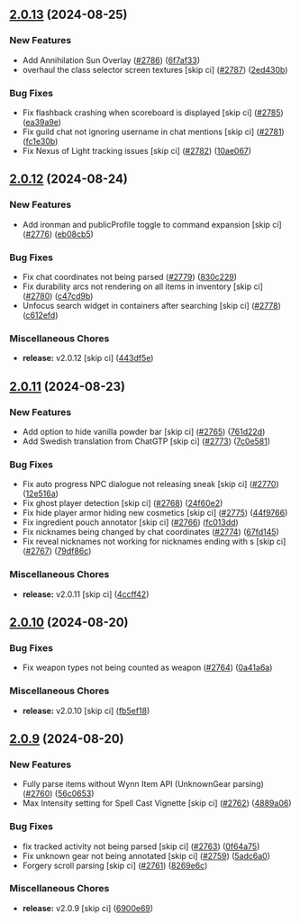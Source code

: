 ## [2.0.13](https://github.com/Wynntils/Wynntils/compare/v2.0.12...v2.0.13) (2024-08-25)


### New Features

* Add Annihilation Sun Overlay ([#2786](https://github.com/Wynntils/Wynntils/issues/2786)) ([6f7af33](https://github.com/Wynntils/Wynntils/commit/6f7af33a8432938181accbb24a933c21a5afb5bb))
* overhaul the class selector screen textures [skip ci] ([#2787](https://github.com/Wynntils/Wynntils/issues/2787)) ([2ed430b](https://github.com/Wynntils/Wynntils/commit/2ed430b6885b6ed4b3237cbed9de96dfb6a261d7))


### Bug Fixes

* Fix flashback crashing when scoreboard is displayed [skip ci] ([#2785](https://github.com/Wynntils/Wynntils/issues/2785)) ([ea39a9e](https://github.com/Wynntils/Wynntils/commit/ea39a9e8ea7a7802e1152a604fbb05c24c39993e))
* Fix guild chat not ignoring username in chat mentions [skip ci] ([#2781](https://github.com/Wynntils/Wynntils/issues/2781)) ([fc1e30b](https://github.com/Wynntils/Wynntils/commit/fc1e30be1873ca34aaee70f0ddb15b7f1b75712e))
* Fix Nexus of Light tracking issues [skip ci] ([#2782](https://github.com/Wynntils/Wynntils/issues/2782)) ([10ae067](https://github.com/Wynntils/Wynntils/commit/10ae067873288b607d219bce7b6f60fed19b0e42))

## [2.0.12](https://github.com/Wynntils/Wynntils/compare/v2.0.11...v2.0.12) (2024-08-24)


### New Features

* Add ironman and publicProfile toggle to command expansion [skip ci] ([#2776](https://github.com/Wynntils/Wynntils/issues/2776)) ([eb08cb5](https://github.com/Wynntils/Wynntils/commit/eb08cb52e10335b7c3e9e4359673fe5222f1d130))


### Bug Fixes

* Fix chat coordinates not being parsed ([#2779](https://github.com/Wynntils/Wynntils/issues/2779)) ([830c229](https://github.com/Wynntils/Wynntils/commit/830c229b08c1a1a2d89bac1139bd42b0152d29cc))
* Fix durability arcs not rendering on all items in inventory [skip ci] ([#2780](https://github.com/Wynntils/Wynntils/issues/2780)) ([c47cd9b](https://github.com/Wynntils/Wynntils/commit/c47cd9b73c7d633b7f92d3658d95938f5a7038e3))
* Unfocus search widget in containers after searching [skip ci] ([#2778](https://github.com/Wynntils/Wynntils/issues/2778)) ([c612efd](https://github.com/Wynntils/Wynntils/commit/c612efd43da9fd131dda67c9e5186e7c93eeb602))


### Miscellaneous Chores

* **release:** v2.0.12 [skip ci] ([443df5e](https://github.com/Wynntils/Wynntils/commit/443df5ebc57b4f1b12cd5d3447bd9099b59891e2))

## [2.0.11](https://github.com/Wynntils/Wynntils/compare/v2.0.10...v2.0.11) (2024-08-23)


### New Features

* Add option to hide vanilla powder bar [skip ci] ([#2765](https://github.com/Wynntils/Wynntils/issues/2765)) ([761d22d](https://github.com/Wynntils/Wynntils/commit/761d22d2f2e67bbec4128a4fabd67e4249cd92f8))
* Add Swedish translation from ChatGTP [skip ci] ([#2773](https://github.com/Wynntils/Wynntils/issues/2773)) ([7c0e581](https://github.com/Wynntils/Wynntils/commit/7c0e5819d9032d677042305e0dd97ea9aee8def7))


### Bug Fixes

* Fix auto progress NPC dialogue not releasing sneak [skip ci] ([#2770](https://github.com/Wynntils/Wynntils/issues/2770)) ([12e516a](https://github.com/Wynntils/Wynntils/commit/12e516ac50af3e956db1df22e7abb1443eda0b83))
* Fix ghost player detection [skip ci] ([#2768](https://github.com/Wynntils/Wynntils/issues/2768)) ([24f60e2](https://github.com/Wynntils/Wynntils/commit/24f60e25f56635b319701d3fab69c3675080b358))
* Fix hide player armor hiding new cosmetics [skip ci] ([#2775](https://github.com/Wynntils/Wynntils/issues/2775)) ([44f9766](https://github.com/Wynntils/Wynntils/commit/44f97669e16d217a8b6105261bcecad9c1b0c96f))
* Fix ingredient pouch annotator [skip ci] ([#2766](https://github.com/Wynntils/Wynntils/issues/2766)) ([fc013dd](https://github.com/Wynntils/Wynntils/commit/fc013ddcf90b96aaab3feda3c786da0b799e442f))
* Fix nicknames being changed by chat coordinates ([#2774](https://github.com/Wynntils/Wynntils/issues/2774)) ([67fd145](https://github.com/Wynntils/Wynntils/commit/67fd1457de883c9bfbadecba621829595d2ff8a4))
* Fix reveal nicknames not working for nicknames ending with s [skip ci] ([#2767](https://github.com/Wynntils/Wynntils/issues/2767)) ([79df86c](https://github.com/Wynntils/Wynntils/commit/79df86cdc5b40476ef4a20df8c4765b1c1d85554))


### Miscellaneous Chores

* **release:** v2.0.11 [skip ci] ([4ccff42](https://github.com/Wynntils/Wynntils/commit/4ccff42ba1c965e09d7dd0f50a185a556b8718eb))

## [2.0.10](https://github.com/Wynntils/Wynntils/compare/v2.0.9...v2.0.10) (2024-08-20)


### Bug Fixes

* Fix weapon types not being counted as weapon ([#2764](https://github.com/Wynntils/Wynntils/issues/2764)) ([0a41a6a](https://github.com/Wynntils/Wynntils/commit/0a41a6a6d4bf7a7e2f2e6af251bdc1d4ec6a019c))


### Miscellaneous Chores

* **release:** v2.0.10 [skip ci] ([fb5ef18](https://github.com/Wynntils/Wynntils/commit/fb5ef18e5013489ede895206212bdbb308186b2c))

## [2.0.9](https://github.com/Wynntils/Wynntils/compare/v2.0.8...v2.0.9) (2024-08-20)


### New Features

* Fully parse items without Wynn Item API (UnknownGear parsing) ([#2760](https://github.com/Wynntils/Wynntils/issues/2760)) ([56c0653](https://github.com/Wynntils/Wynntils/commit/56c06532ff04176f1c03f5bee27413283b48e328))
* Max Intensity setting for Spell Cast Vignette [skip ci] ([#2762](https://github.com/Wynntils/Wynntils/issues/2762)) ([4889a06](https://github.com/Wynntils/Wynntils/commit/4889a06fa377044cebe8c44d7fcf16b70099afae))


### Bug Fixes

* fix tracked activity not being parsed [skip ci] ([#2763](https://github.com/Wynntils/Wynntils/issues/2763)) ([0f64a75](https://github.com/Wynntils/Wynntils/commit/0f64a759f3984555f8c07a04001e86a7434cbdee))
* Fix unknown gear not being annotated [skip ci] ([#2759](https://github.com/Wynntils/Wynntils/issues/2759)) ([5adc6a0](https://github.com/Wynntils/Wynntils/commit/5adc6a05db99b3aec1f1e2de3848c5eaeb52f97f))
* Forgery scroll parsing [skip ci] ([#2761](https://github.com/Wynntils/Wynntils/issues/2761)) ([8269e6c](https://github.com/Wynntils/Wynntils/commit/8269e6c4998eae7e50bff5c4688b74a2f08ce041))


### Miscellaneous Chores

* **release:** v2.0.9 [skip ci] ([6900e69](https://github.com/Wynntils/Wynntils/commit/6900e6969289c1d9a28a534e5fa12d9515e9b1dc))

